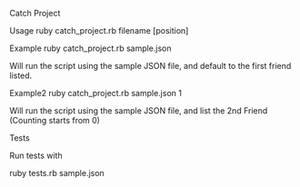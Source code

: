 Catch Project

Usage  ruby catch_project.rb filename [position]

Example  ruby catch_project.rb sample.json 

Will run the script using the sample JSON file, and default to the first friend listed.



Example2  ruby catch_project.rb sample.json 1

Will run the script using the sample JSON file, and list the 2nd Friend (Counting starts from 0)




Tests

Run tests with 

ruby tests.rb sample.json


